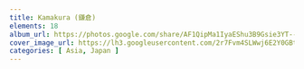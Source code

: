 ```yaml
---
title: Kamakura (鎌倉)
elements: 18
album_url: https://photos.google.com/share/AF1QipMa1IyaEShu3B9Gsie3YT--R6svJM_gZAmP1CFAnOQ2JX9uoYmY3eX6CN5XlRWaGQ?key=M2tWVzdSb21lcHhmWndXNE9RSE1fazVKbkZESkxR
cover_image_url: https://lh3.googleusercontent.com/2r7Fvm4SLWwj6E2Y0GBtfZRKTiaQF2ncuICDDp_xL5F4Do_kKvSzJUv6pZjKjxhrUQjDxm01PgI5g-6O9JRYyvZX3mLSUKCpVbaS9bu7A-21DSKel4Kh82c_xBw1gEfnPTiGij149hw3LA0Bq9u2KqJu9U2X12FAEtYWLbhc42UzYJxiyoTNuBk_wp-UhCZPqLyv35WgAvraAzZPqxzKjzKQOs9EgFXD922aG0F4VaPh6PQT5_oUyT7hMO7IPyuCGv-W1LF_1w9VgmIO3aRqo0Dv0RXXENVkHwwoK2yXqYNuFtpt9X7a3E-7DnC1yi2mb359oCnxLwBFBhrSHF_iYz_EodrsybNJRLeFsCjkkjbFu_oNIOT3ZMzkALNEnODZeapccXizCrljozyN4HAnB9tl8m_lhiA8r8wRw2RfYW5v8owT9sLTeBl2MEhOnr835xepRAkeTnxmdK0aSqRVFo5n7-zY6OOzM0kDRsPohAaX6ab_sVY7dFUAWwW2UUz-NVo5ggHLUoTwMiEhNYhGRr3wEzhXf0v4cqvweg71ui4KiO-2AOCzrWiXeX7t9CRWHBP2vyY0yxsj864CnBcDRV0BsS3DhevdZ_0ZDunrP2S_UT1rznmiBzpZB58eXTuYXZL3h8k7jhnaBJrZeekCRRofBg=s195-p-k-no
categories: [ Asia, Japan ]
---
```

